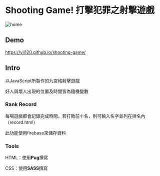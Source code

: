 # Shooting Game! 打擊犯罪之射擊遊戲

![home](https://i.imgur.com/S27dN3Y.png)

## Demo

https://vii120.github.io/shooting-game/

## Intro

以JavaScript所製作的九宮格射擊遊戲

好人與壞人出現的位置及時間皆為隨機變數

### Rank Record

每場遊戲都會記錄完成時間，若打敗前十名，則可輸入名字並列在排名內（record.html）

此功能使用firebase來儲存資料

### Tools

HTML：使用**Pug**撰寫

CSS：使用**SASS**撰寫

